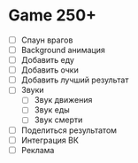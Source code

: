 # Game 250+

* [ ] Спаун врагов
* [ ] Background анимация
* [ ] Добавить еду
* [ ] Добавить очки
* [ ] Добавить лучший результат
* [ ] Звуки
  * [ ] Звук движения
  * [ ] Звук еды
  * [ ] Звук смерти
* [ ] Поделиться результатом
* [ ] Интеграция ВК
* [ ] Реклама